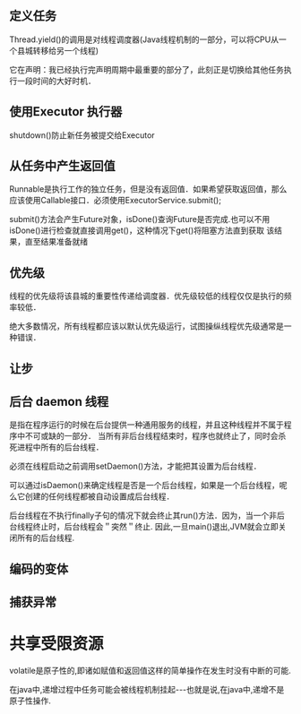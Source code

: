 

## 定义任务

Thread.yield()的调用是对线程调度器(Java线程机制的一部分，可以将CPU从一个县城转移给另一个线程)

它在声明：我已经执行完声明周期中最重要的部分了，此刻正是切换给其他任务执行一段时间的大好时机．


## 使用Executor 执行器

shutdown()防止新任务被提交给Executor

## 从任务中产生返回值

Runnable是执行工作的独立任务，但是没有返回值．如果希望获取返回值，那么应该使用Callable接口．必须使用ExecutorService.submit();

submit()方法会产生Future对象，isDone()查询Future是否完成.也可以不用isDone()进行检查就直接调用get()，这种情况下get()将阻塞方法直到获取
该结果，直至结果准备就绪

## 优先级

线程的优先级将该县城的重要性传递给调度器．优先级较低的线程仅仅是执行的频率较低．

绝大多数情况，所有线程都应该以默认优先级运行，试图操纵线程优先级通常是一种错误．

## 让步

## 后台 daemon 线程

是指在程序运行的时候在后台提供一种通用服务的线程，并且这种线程并不属于程序中不可或缺的一部分．
当所有非后台线程结束时，程序也就终止了，同时会杀死进程中所有的后台线程．

必须在线程启动之前调用setDaemon()方法，才能把其设置为后台线程．

可以通过isDaemon()来确定线程是否是一个后台线程，如果是一个后台线程，呢么它创建的任何线程都被自动设置成后台线程．

后台线程在不执行finally子句的情况下就会终止其run()方法．因为，当一个非后台线程终止时，后台线程会＂突然＂终止.
因此,一旦main()退出,JVM就会立即关闭所有的后台线程.

## 编码的变体


## 捕获异常

# 共享受限资源

volatile是原子性的,即诸如赋值和返回值这样的简单操作在发生时没有中断的可能.

在java中,递增过程中任务可能会被线程机制挂起---也就是说,在java中,递增不是原子性操作.

